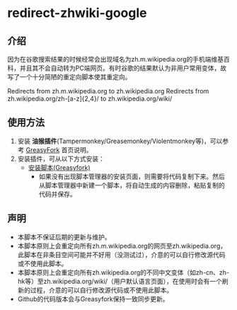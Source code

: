 # redirect-zhwiki-google
## 介绍
因为在谷歌搜索结果的时候经常会出现域名为zh.m.wikipedia.org的手机端维基百科，并且其不会自动转为PC端网页。有时谷歌的结果默认为非用户常用变体，故写了一个十分简陋的重定向脚本使其重定向。

Redirects from zh.m.wikipedia.org to zh.wikipedia.org
Redirects from zh.wikipedia.org/zh-[a-z]{2,4}/ to zh.wikipedia.org/wiki/

## 使用方法
1. 安装 **油猴插件**(Tampermonkey/Greasemonkey/Violentmonkey等)，可以参考 [GreasyFork](https://greasyfork.org/zh-CN) 首页说明。
2. 安装插件，可从以下方式安装：
   + [安装脚本(Greasyfork)](https://greasyfork.org/zh-CN/scripts/457721) 
     + 如果没有出现脚本管理器的安装页面，则需要将代码复制下来。然后从脚本管理器中新建一个脚本，将自动生成的内容删除，粘贴复制的代码并保存。

## 声明
* 本脚本不保证后期的更新与维护。
* 本脚本原则上会重定向所有zh.m.wikipedia.org的网页至zh.wikipedia.org，此脚本在非条目空间可能并不好用（没测试过），介意的可以自行修改源代码或不使用此脚本。
* 本脚本原则上会重定向所有zh.wikipedia.org的不同中文变体（如zh-cn、zh-hk等）至zh.wikipedia.org/wiki/（用户默认语言页面），在使用时会有一个刷新的过程，介意的可以自行修改源代码或不使用此脚本。
* Github的代码版本会与Greasyfork保持一致同步更新。
